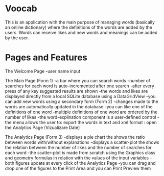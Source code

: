 # Voocab
This is an application with the main purpose of managing words (basically an online dictionary) where the definitions of the words are added by the users.
Words can receive likes and new words and meanings can be added by the user.

# Pages and Features
The Welcome Page
-user name input
    
The Main Page (Form 1)
-a bar where you can search words
-number of searches for each word is auto-incremented after one search
    -after every press of any key suggested results are shown
    -the words and likes are displayed directly from a local SQLite database using a DataGridView
    -you can add new words using a secondary form (Form 2)
    -changes made to the words are automatically updated in the database
    -you can like one of the definitions of one word
    -multiple definitions of one word are ordered by the number of likes
    -the word-explination component is a user-defined control
    -the menu allows the user to: export the words in text and xml format
                                : open the Analytics Page (Vizualizare Date)

The Analytics Page (Form 3)
    -displays a pie chart the shows the ratio between words with/without explanations
    -displays a scatter-plot the shows the relation between the number of likes and the number of searches for each word
    -the scatter-plot is made from scratch using the Graphics class and geometry formulas in relation with the values of the input variables
    -both figures update at every click of the Analytics Page
    -you can drag and drop one of the figures to the Print Area and you can Print Preview them
                                


